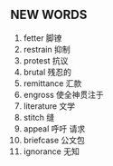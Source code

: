 ## NEW WORDS

1. fetter 脚镣
2. restrain 抑制
3. protest 抗议
4. brutal 残忍的
5. remittance 汇款
6. engross 使全神贯注于
7. literature 文学
8. stitch 缝
9. appeal 呼吁 请求
10. briefcase 公文包
11. ignorance 无知
